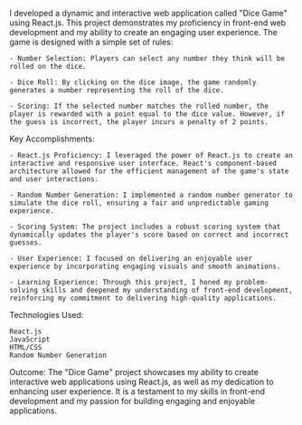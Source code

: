 I developed a dynamic and interactive web application called "Dice Game" using React.js. This project demonstrates my proficiency in front-end web development and my ability to create an engaging user experience. The game is designed with a simple set of rules:

    - Number Selection: Players can select any number they think will be rolled on the dice.

    - Dice Roll: By clicking on the dice image, the game randomly generates a number representing the roll of the dice.

    - Scoring: If the selected number matches the rolled number, the player is rewarded with a point equal to the dice value. However, if the guess is incorrect, the player incurs a penalty of 2 points.

Key Accomplishments:

    - React.js Proficiency: I leveraged the power of React.js to create an interactive and responsive user interface. React's component-based architecture allowed for the efficient management of the game's state and user interactions.

    - Random Number Generation: I implemented a random number generator to simulate the dice roll, ensuring a fair and unpredictable gaming experience.

    - Scoring System: The project includes a robust scoring system that dynamically updates the player's score based on correct and incorrect guesses.

    - User Experience: I focused on delivering an enjoyable user experience by incorporating engaging visuals and smooth animations.

    - Learning Experience: Through this project, I honed my problem-solving skills and deepened my understanding of front-end development, reinforcing my commitment to delivering high-quality applications.

Technologies Used:

    React.js
    JavaScript
    HTML/CSS
    Random Number Generation

Outcome:
The "Dice Game" project showcases my ability to create interactive web applications using React.js, as well as my dedication to enhancing user experience. It is a testament to my skills in front-end development and my passion for building engaging and enjoyable applications.
